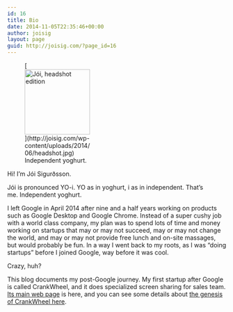 ```yaml
---
id: 16
title: Bio
date: 2014-11-05T22:35:46+00:00
author: joisig
layout: page
guid: http://joisig.com/?page_id=16
---
```

<figure id="attachment_7" aria-describedby="caption-attachment-7" style="width: 150px" class="wp-caption alignright">[<img class="wp-image-7 size-thumbnail" src="http://joisig.com/wp-content/uploads/2014/06/headshot-150x150.jpg" alt="Jói, headshot edition" width="150" height="150" srcset="http://joisig.com/wp-content/uploads/2014/06/headshot-150x150.jpg 150w, http://joisig.com/wp-content/uploads/2014/06/headshot-300x300.jpg 300w, http://joisig.com/wp-content/uploads/2014/06/headshot.jpg 323w" sizes="(max-width: 150px) 100vw, 150px" />](http://joisig.com/wp-content/uploads/2014/06/headshot.jpg)<figcaption id="caption-attachment-7" class="wp-caption-text">Independent yoghurt.</figcaption></figure>

Hi! I&#8217;m Jói Sigurðsson.

Jói is pronounced YO-i. YO as in yoghurt, i as in independent. That&#8217;s me. Independent yoghurt.

I left Google in April 2014 after nine and a half years working on products such as Google Desktop and Google Chrome. Instead of a super cushy job with a world class company, my plan was to spend lots of time and money working on startups that may or may not succeed, may or may not change the world, and may or may not provide free lunch and on-site massages, but would probably be fun. In a way I went back to my roots, as I was &#8220;doing startups&#8221; before I joined Google, way before it was cool.

Crazy, huh?

This blog documents my post-Google journey. My first startup after Google is called CrankWheel, and it does specialized screen sharing for sales team. [Its main web page](http://crankwheel.com/) is here, and you can see some details about [the genesis of CrankWheel here](http://joisig.com/?p=28 "Introducing CrankWheel").